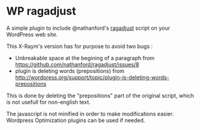 WP ragadjust
============

A simple plugin to include @nathanford's [ragadjust](https://github.com/nathanford/ragadjust) script on your WordPress web site.

This X-Raym's version has for purpose to avoid two bugs :
- Unbreakable space at the begining of a paragraph from https://github.com/nathanford/ragadjust/issues/8
- plugin is deleting words (prepositions) from http://wordpress.org/support/topic/plugin-is-deleting-words-prepositions

This is done by deleting the "prepositions" part of the original script, which is not usefull for non-english text.

The javascript is not minified in order to make modifications easier. Wordpress Optimization plugins can be used if needed.
